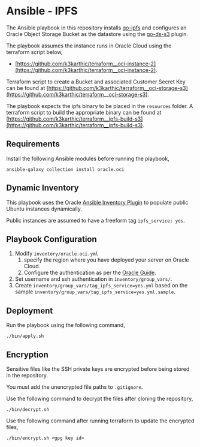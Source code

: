 # Ansible - IPFS

The Ansible playbook in this repository installs [go-ipfs](https://github.com/ipfs/go-ipfs) and configures an Oracle Object Storage Bucket as the datastore using the [go-ds-s3](https://github.com/ipfs/go-ds-s3) plugin.

The playbook assumes the instance runs in Oracle Cloud using the terraform script below,
* [https://github.com/k3karthic/terraform__oci-instance-2](https://github.com/k3karthic/terraform__oci-instance-2).

Terraform script to create a Bucket and associated Customer Secret Key can be found at [https://github.com/k3karthic/terraform__oci-storage-s3](https://github.com/k3karthic/terraform__oci-storage-s3).

The playbook expects the ipfs binary to be placed in the `resources` folder. A terraform script to build the appropriate binary can be found at [https://github.com/k3karthic/terraform__ipfs-build-s3](https://github.com/k3karthic/terraform__ipfs-build-s3).

## Requirements

Install the following Ansible modules before running the playbook,
```
ansible-galaxy collection install oracle.oci
```

## Dynamic Inventory

This playbook uses the Oracle [Ansible Inventory Plugin](https://docs.oracle.com/en-us/iaas/Content/API/SDKDocs/ansibleinventoryintro.htm) to populate public Ubuntu instances dynamically.

Public instances are assumed to have a freeform tag `ipfs_service: yes`.

## Playbook Configuration

1. Modify `inventory/oracle.oci.yml`
    1. specify the region where you have deployed your server on Oracle Cloud.
    1. Configure the authentication as per the [Oracle Guide](https://docs.oracle.com/en-us/iaas/Content/API/Concepts/sdkconfig.htm#SDK_and_CLI_Configuration_File).
1. Set username and ssh authentication in `inventory/group_vars/`.
2. Create `inventory/group_vars/tag_ipfs_service=yes.yml` based on the sample `inventory/group_vars/tag_ipfs_service=yes.yml.sample`.

## Deployment

Run the playbook using the following command,
```
./bin/apply.sh
```

## Encryption

Sensitive files like the SSH private keys are encrypted before being stored in the repository.

You must add the unencrypted file paths to `.gitignore`.

Use the following command to decrypt the files after cloning the repository,

```
./bin/decrypt.sh
```

Use the following command after running terraform to update the encrypted files,

```
./bin/encrypt.sh <gpg key id>
```
